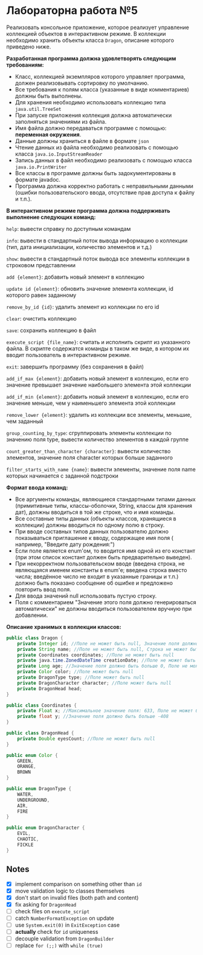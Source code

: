 # Лабораторна работа №5

Реализовать консольное приложение, которое реализует управление коллекцией объектов в интерактивном режиме. В коллекции
необходимо хранить объекты класса `Dragon`, описание которого приведено ниже.

**Разработанная программа должна удовлетворять следующим требованиям:**

- Класс, коллекцией экземпляров которого управляет программа, должен реализовывать сортировку по умолчанию.
- Все требования к полям класса (указанные в виде комментариев) должны быть выполнены.
- Для хранения необходимо использовать коллекцию типа `java.util.TreeSet`
- При запуске приложения коллекция должна автоматически заполняться значениями из файла.
- Имя файла должно передаваться программе с помощью: **переменная окружения**.
- Данные должны храниться в файле в формате `json`
- Чтение данных из файла необходимо реализовать с помощью класса `java.io.InputStreamReader`
- Запись данных в файл необходимо реализовать с помощью класса `java.io.PrintWriter`
- Все классы в программе должны быть задокументированы в формате javadoc.
- Программа должна корректно работать с неправильными данными (ошибки пользовательского ввода, отсутствие прав доступа к
  файлу и т.п.).

**В интерактивном режиме программа должна поддерживать выполнение следующих команд:**

`help`: вывести справку по доступным командам

`info`: вывести в стандартный поток вывода информацию о коллекции (тип, дата инициализации, количество элементов и т.д.)

`show`: вывести в стандартный поток вывода все элементы коллекции в строковом представлении

`add {element}`: добавить новый элемент в коллекцию

`update id {element}`: обновить значение элемента коллекции, id которого равен заданному

`remove_by_id {id}`: удалить элемент из коллекции по его id

`clear`: очистить коллекцию

`save`: сохранить коллекцию в файл

`execute_script {file_name}`: считать и исполнить скрипт из указанного файла. В скрипте содержатся команды в таком же
виде, в котором их вводит пользователь в интерактивном режиме.

`exit`: завершить программу (без сохранения в файл)

`add_if_max {element}`: добавить новый элемент в коллекцию, если его значение превышает значение наибольшего элемента
этой коллекции

`add_if_min {element}`: добавить новый элемент в коллекцию, если его значение меньше, чем у наименьшего элемента этой
коллекции

`remove_lower {element}`: удалить из коллекции все элементы, меньшие, чем заданный

`group_counting_by_type`: сгруппировать элементы коллекции по значению поля type, вывести количество элементов в каждой
группе

`count_greater_than_character {character}`: вывести количество элементов, значение поля character которых больше
заданного

`filter_starts_with_name {name}`: вывести элементы, значение поля name которых начинается с заданной подстроки

**Формат ввода команд:**

- Все аргументы команды, являющиеся стандартными типами данных (примитивные типы, классы-оболочки, String, классы для
  хранения дат), должны вводиться в той же строке, что и имя команды.
- Все составные типы данных (объекты классов, хранящиеся в коллекции) должны вводиться по одному полю в строку.
- При вводе составных типов данных пользователю должно показываться приглашение к вводу, содержащее имя поля (
  например, "Введите дату рождения:")
- Если поле является enum'ом, то вводится имя одной из его констант (при этом список констант должен быть предварительно
  выведен).
- При некорректном пользовательском вводе (введена строка, не являющаяся именем константы в enum'е; введена строка
  вместо числа; введённое число не входит в указанные границы и т.п.) должно быть показано сообщение об ошибке и
  предложено повторить ввод поля.
- Для ввода значений null использовать пустую строку.
- Поля с комментарием "Значение этого поля должно генерироваться автоматически" не должны вводиться пользователем
  вручную при добавлении.

**Описание хранимых в коллекции классов:**

```java
public class Dragon {
    private Integer id; //Поле не может быть null, Значение поля должно быть больше 0, Значение этого поля должно быть уникальным, Значение этого поля должно генерироваться автоматически
    private String name; //Поле не может быть null, Строка не может быть пустой
    private Coordinates coordinates; //Поле не может быть null
    private java.time.ZonedDateTime creationDate; //Поле не может быть null, Значение этого поля должно генерироваться автоматически
    private Long age; //Значение поля должно быть больше 0, Поле не может быть null
    private Color color; //Поле может быть null
    private DragonType type; //Поле может быть null
    private DragonCharacter character; //Поле может быть null
    private DragonHead head;
}

public class Coordinates {
    private Float x; //Максимальное значение поля: 633, Поле не может быть null
    private float y; //Значение поля должно быть больше -408
}

public class DragonHead {
    private Double eyesCount; //Поле не может быть null
}

public enum Color {
    GREEN,
    ORANGE,
    BROWN
}

public enum DragonType {
    WATER,
    UNDERGROUND,
    AIR,
    FIRE
}

public enum DragonCharacter {
    EVIL,
    CHAOTIC,
    FICKLE
}
```

## Notes

- [x] implement comparison on something other than `id`
- [x] move validation logic to classes themselves
- [x] don't start on invalid files (both path and content)
- [x] fix asking for `DragonHead`
- [ ] check files on `execute_script`
- [ ] catch `NumberFormatException` on update
- [ ] use `System.exit(0)` in `ExitException` case
- [ ] **actually** check for `id` uniqueness
- [ ] decouple validation from `DragonBuilder`
- [ ] replace `for (;;)` with `while (true)`